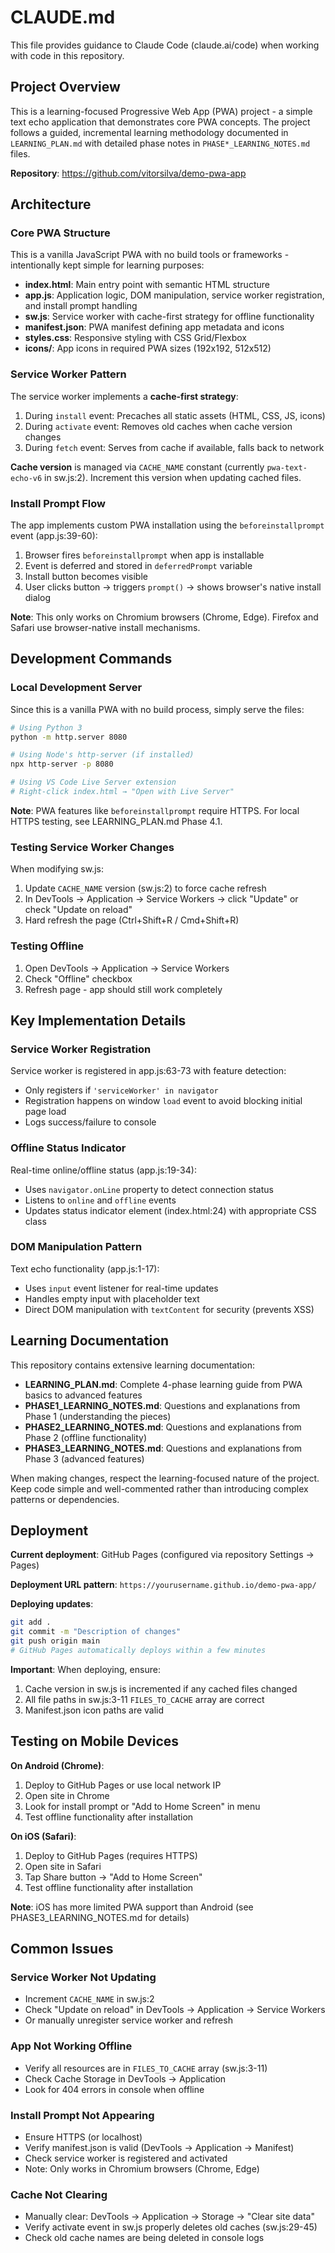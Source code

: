 # CLAUDE.md

This file provides guidance to Claude Code (claude.ai/code) when working with code in this repository.

## Project Overview

This is a learning-focused Progressive Web App (PWA) project - a simple text echo application that demonstrates core PWA concepts. The project follows a guided, incremental learning methodology documented in `LEARNING_PLAN.md` with detailed phase notes in `PHASE*_LEARNING_NOTES.md` files.

**Repository**: https://github.com/vitorsilva/demo-pwa-app

## Architecture

### Core PWA Structure

This is a vanilla JavaScript PWA with no build tools or frameworks - intentionally kept simple for learning purposes:

- **index.html**: Main entry point with semantic HTML structure
- **app.js**: Application logic, DOM manipulation, service worker registration, and install prompt handling
- **sw.js**: Service worker with cache-first strategy for offline functionality
- **manifest.json**: PWA manifest defining app metadata and icons
- **styles.css**: Responsive styling with CSS Grid/Flexbox
- **icons/**: App icons in required PWA sizes (192x192, 512x512)

### Service Worker Pattern

The service worker implements a **cache-first strategy**:
1. During `install` event: Precaches all static assets (HTML, CSS, JS, icons)
2. During `activate` event: Removes old caches when cache version changes
3. During `fetch` event: Serves from cache if available, falls back to network

**Cache version** is managed via `CACHE_NAME` constant (currently `pwa-text-echo-v6` in sw.js:2). Increment this version when updating cached files.

### Install Prompt Flow

The app implements custom PWA installation using the `beforeinstallprompt` event (app.js:39-60):
1. Browser fires `beforeinstallprompt` when app is installable
2. Event is deferred and stored in `deferredPrompt` variable
3. Install button becomes visible
4. User clicks button → triggers `prompt()` → shows browser's native install dialog

**Note**: This only works on Chromium browsers (Chrome, Edge). Firefox and Safari use browser-native install mechanisms.

## Development Commands

### Local Development Server

Since this is a vanilla PWA with no build process, simply serve the files:

```bash
# Using Python 3
python -m http.server 8080

# Using Node's http-server (if installed)
npx http-server -p 8080

# Using VS Code Live Server extension
# Right-click index.html → "Open with Live Server"
```

**Note**: PWA features like `beforeinstallprompt` require HTTPS. For local HTTPS testing, see LEARNING_PLAN.md Phase 4.1.

### Testing Service Worker Changes

When modifying sw.js:
1. Update `CACHE_NAME` version (sw.js:2) to force cache refresh
2. In DevTools → Application → Service Workers → click "Update" or check "Update on reload"
3. Hard refresh the page (Ctrl+Shift+R / Cmd+Shift+R)

### Testing Offline

1. Open DevTools → Application → Service Workers
2. Check "Offline" checkbox
3. Refresh page - app should still work completely

## Key Implementation Details

### Service Worker Registration

Service worker is registered in app.js:63-73 with feature detection:
- Only registers if `'serviceWorker' in navigator`
- Registration happens on window `load` event to avoid blocking initial page load
- Logs success/failure to console

### Offline Status Indicator

Real-time online/offline status (app.js:19-34):
- Uses `navigator.onLine` property to detect connection status
- Listens to `online` and `offline` events
- Updates status indicator element (index.html:24) with appropriate CSS class

### DOM Manipulation Pattern

Text echo functionality (app.js:1-17):
- Uses `input` event listener for real-time updates
- Handles empty input with placeholder text
- Direct DOM manipulation with `textContent` for security (prevents XSS)

## Learning Documentation

This repository contains extensive learning documentation:

- **LEARNING_PLAN.md**: Complete 4-phase learning guide from PWA basics to advanced features
- **PHASE1_LEARNING_NOTES.md**: Questions and explanations from Phase 1 (understanding the pieces)
- **PHASE2_LEARNING_NOTES.md**: Questions and explanations from Phase 2 (offline functionality)
- **PHASE3_LEARNING_NOTES.md**: Questions and explanations from Phase 3 (advanced features)

When making changes, respect the learning-focused nature of the project. Keep code simple and well-commented rather than introducing complex patterns or dependencies.

## Deployment

**Current deployment**: GitHub Pages (configured via repository Settings → Pages)

**Deployment URL pattern**: `https://yourusername.github.io/demo-pwa-app/`

**Deploying updates**:
```bash
git add .
git commit -m "Description of changes"
git push origin main
# GitHub Pages automatically deploys within a few minutes
```

**Important**: When deploying, ensure:
1. Cache version in sw.js is incremented if any cached files changed
2. All file paths in sw.js:3-11 `FILES_TO_CACHE` array are correct
3. Manifest.json icon paths are valid

## Testing on Mobile Devices

**On Android (Chrome)**:
1. Deploy to GitHub Pages or use local network IP
2. Open site in Chrome
3. Look for install prompt or "Add to Home Screen" in menu
4. Test offline functionality after installation

**On iOS (Safari)**:
1. Deploy to GitHub Pages (requires HTTPS)
2. Open site in Safari
3. Tap Share button → "Add to Home Screen"
4. Test offline functionality after installation

**Note**: iOS has more limited PWA support than Android (see PHASE3_LEARNING_NOTES.md for details)

## Common Issues

### Service Worker Not Updating
- Increment `CACHE_NAME` in sw.js:2
- Check "Update on reload" in DevTools → Application → Service Workers
- Or manually unregister service worker and refresh

### App Not Working Offline
- Verify all resources are in `FILES_TO_CACHE` array (sw.js:3-11)
- Check Cache Storage in DevTools → Application
- Look for 404 errors in console when offline

### Install Prompt Not Appearing
- Ensure HTTPS (or localhost)
- Verify manifest.json is valid (DevTools → Application → Manifest)
- Check service worker is registered and activated
- Note: Only works in Chromium browsers (Chrome, Edge)

### Cache Not Clearing
- Manually clear: DevTools → Application → Storage → "Clear site data"
- Verify activate event in sw.js properly deletes old caches (sw.js:29-45)
- Check old cache names are being deleted in console logs
